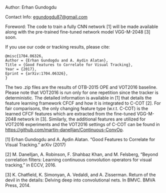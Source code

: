 Author: Erhan Gundogdu

Contact Info: egundogdu87@gmail.com

Foreword: The code to train a fully CNN network [1] will be made available along with the pre-trained fine-tuned network model VGG-M-2048 [3] soon.

If you use our code or tracking results, please cite:

	@misc{1704.06326,
	Author = {Erhan Gundogdu and A. Aydin Alatan},
	Title = {Good Features to Correlate for Visual Tracking},
	Year = {2017},
	Eprint = {arXiv:1704.06326},
	}

The two .zip files are the results of OTB-2015 OPE and VOT2016 baseline.
Please note that VOT2016 is run only for one repetition since the tracker is deterministic.
The detailed information is available in [1] that details the feature learning framework CFCF and how it is integrated to C-COT [2]. For fair comparisons, the only changing feature type (w.r.t. C-COT) is the learned CFCF features which are extracted from the fine-tuned VGG-M-2048 network in [3]. Similarly, the additional features are utilized for VOT2016 experiments and the VOT2016 settings of C-COT can be found in https://github.com/martin-danelljan/Continuous-ConvOp. 


[1] Erhan Gundogdu and A. Aydin Alatan. “Good Features to Correlate for Visual Tracking.” arXiv (2017)

[2] M. Danelljan, A. Robinson, F. Shahbaz Khan, and M. Felsberg, “Beyond correlation filters: Learning continuous convolution operators for visual tracking,” in ECCV, 2016.

[3] K. Chatfield, K. Simonyan, A. Vedaldi, and A. Zisserman. Return of the devil in the details: Delving deep into
convolutional nets. In BMVC. BMVA Press, 2014.
